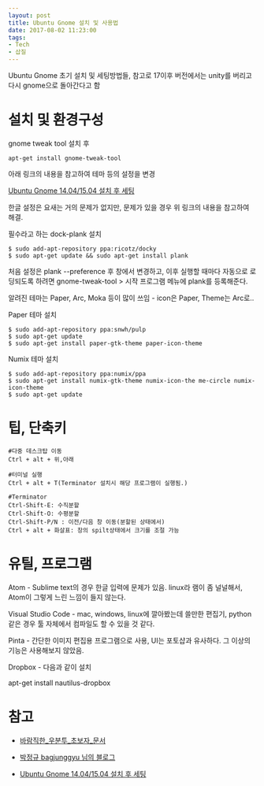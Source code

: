 ```yaml
---
layout: post
title: Ubuntu Gnome 설치 및 사용법
date: 2017-08-02 11:23:00
tags:
- Tech
- 삽질
---
```


Ubuntu Gnome 초기 설치 및 세팅방법들, 참고로 17이후 버전에서는 unity를 버리고 다시 gnome으로 돌아간다고 함

# 설치 및 환경구성

gnome tweak tool 설치 후

    apt-get install gnome-tweak-tool

아래 링크의 내용을 참고하여 테마 등의 설정을 변경

[Ubuntu Gnome 14.04/15.04 설치 후 세팅](http://programmingsummaries.tistory.com/360)

한글 설정은 요새는 거의 문제가 없지만, 문제가 있을 경우 위 링크의 내용을 참고하여 해결.

필수라고 하는 dock-plank 설치

    $ sudo add-apt-repository ppa:ricotz/docky
    $ sudo apt-get update && sudo apt-get install plank

처음 설정은 plank --preference 후 창에서 변경하고, 이후 실행할 때마다 자동으로 로딩되도록 하려면 gnome-tweak-tool > 시작 프로그램 메뉴에 plank를 등록해준다.

알려진 테마는 Paper, Arc, Moka 등이 많이 쓰임 - icon은 Paper, Theme는 Arc로..

Paper 테마 설치

    $ sudo add-apt-repository ppa:snwh/pulp
    $ sudo apt-get update
    $ sudo apt-get install paper-gtk-theme paper-icon-theme

Numix 테마 설치

    $ sudo add-apt-repository ppa:numix/ppa
    $ sudo apt-get install numix-gtk-theme numix-icon-the me-circle numix-icon-theme
    $ sudo apt-get update



# 팁, 단축키

    #다중 데스크탑 이동
    Ctrl + alt + 위,아래

    #터미널 실행
    Ctrl + alt + T(Terminator 설치시 해당 프로그램이 실행됨.)

    #Terminator
    Ctrl-Shift-E: 수직분할
    Ctrl-Shift-O: 수평분할
    Ctrl-Shift-P/N : 이전/다음 창 이동(분할된 상태에서)
    Ctrl + alt + 화살표: 창의 spilt상태에서 크기를 조절 가능

# 유틸, 프로그램

Atom - Sublime text의 경우 한글 입력에 문제가 있음. linux라 램이 좀 널널해서, Atom이 그렇게 느린 느낌이 들지 않는다.

Visual Studio Code - mac, windows, linux에 깔아봤는데 쓸만한 편집기, python같은 경우 툴 자체에서 컴파일도 할 수 있을 것 같다.

Pinta - 간단한 이미지 편집용 프로그램으로 사용, UI는 포토샵과 유사하다. 그 이상의 기능은 사용해보지 않았음.

Dropbox - 다음과 같이 설치

  apt-get install nautilus-dropbox


# 참고

- [바람직한_우분투_초보자_문서](https://wiki.ubuntu-kr.org/index.php/%EC%9C%A0%EC%9A%A9%ED%95%9C_%EC%96%B4%ED%94%8C%EB%A6%AC%EC%BC%80%EC%9D%B4%EC%85%98_:_%EB%82%B4%EA%B0%80_%EC%A2%8B%EC%95%84%ED%95%98%EA%B3%A0_%EB%8B%B9%EC%8B%A0%EC%9D%B4_%EC%A2%8B%EC%95%84%ED%95%A0%EB%A7%8C%ED%95%9C_%EC%86%8C%ED%94%84%ED%8A%B8%EC%9B%A8%EC%96%B4_:_%EB%B0%94%EB%9E%8C%EC%A7%81%ED%95%9C_%EC%9A%B0%EB%B6%84%ED%88%AC_%EC%B4%88%EB%B3%B4%EC%9E%90_%EB%AC%B8%EC%84%9C)

- [박정규 bagjunggyu 님의 블로그](http://bagjunggyu.blogspot.kr/)

- [Ubuntu Gnome 14.04/15.04 설치 후 세팅](http://programmingsummaries.tistory.com/360)
